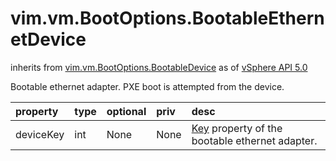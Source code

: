 vim.vm.BootOptions.BootableEthernetDevice
=========================================
inherits from [vim.vm.BootOptions.BootableDevice](docs/vim.vm.BootOptions.BootableDevice.md)
as of [vSphere API 5.0](vim.version.md#vim.version.version7)


Bootable ethernet adapter.  PXE boot is attempted from the device.

| property | type | optional | priv | desc |
|:---------|:-----|:---------|:-----|:-----|
| deviceKey | int | None | None | <a href="vim.vm.device.VirtualDevice.md#key">Key</a>   property of the bootable ethernet adapter. |


